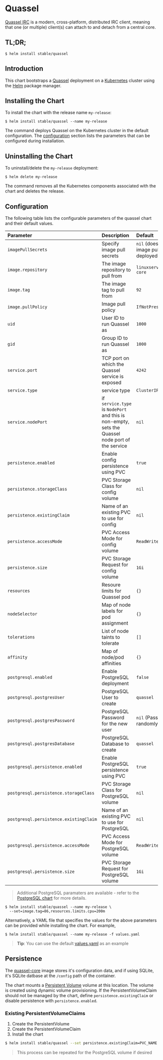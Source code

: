 # Quassel

[Quassel IRC](https://quassel-irc.org/) is a modern, cross-platform,
distributed IRC client, meaning that one (or multiple) client(s) can attach to
and detach from a central core.

## TL;DR;

```console
$ helm install stable/quassel
```

## Introduction

This chart bootstraps a [Quassel](https://quassel-irc.org/) deployment on a
[Kubernetes](http://kubernetes.io) cluster using the [Helm](https://helm.sh)
package manager.

## Installing the Chart

To install the chart with the release name `my-release`:

```console
$ helm install stable/quassel --name my-release
```

The command deploys Quassel on the Kubernetes cluster in the default
configuration. The [configuration](#configuration) section lists the parameters
that can be configured during installation.

## Uninstalling the Chart

To uninstall/delete the `my-release` deployment:

```console
$ helm delete my-release
```

The command removes all the Kubernetes components associated with the chart and
deletes the release.

## Configuration

The following table lists the configurable parameters of the quassel chart and
their default values.

| Parameter                              | Description                                                                                      | Default                                                  |
|:---------------------------------------|:-------------------------------------------------------------------------------------------------|:---------------------------------------------------------|
| `imagePullSecrets`                     | Specify image pull secrets                                                                       | `nil` (does not add image pull secrets to deployed pods) |
| `image.repository`                     | The image repository to pull from                                                                | `linuxserver/quassel-core`                               |
| `image.tag`                            | The image tag to pull from                                                                       | `92`                                                     |
| `image.pullPolicy`                     | Image pull policy                                                                                | `IfNotPresent`                                           |
| `uid`                                  | User ID to run Quassel as                                                                        | `1000`                                                   |
| `gid`                                  | Group ID to run Quassel as                                                                       | `1000`                                                   |
| `service.port`                         | TCP port on which the Quassel service is exposed                                                 | `4242`                                                   |
| `service.type`                         | service type                                                                                     | `ClusterIP`                                              |
| `service.nodePort`                     | if `service.type` is `NodePort` and this is non-empty, sets the Quassel node port of the service | `nil`                                                    |
| `persistence.enabled`                  | Enable config persistence using PVC                                                              | `true`                                                   |
| `persistence.storageClass`             | PVC Storage Class for config volume                                                              | `nil`                                                    |
| `persistence.existingClaim`            | Name of an existing PVC to use for config                                                        | `nil`                                                    |
| `persistence.accessMode`               | PVC Access Mode for config volume                                                                | `ReadWriteOnce`                                          |
| `persistence.size`                     | PVC Storage Request for config volume                                                            | `1Gi`                                                    |
| `resources`                            | Resoure limits for Quassel pod                                                                   | `{}`                                                     |
| `nodeSelector`                         | Map of node labels for pod assignment                                                            | `{}`                                                     |
| `tolerations`                          | List of node taints to tolerate                                                                  | `[]`                                                     |
| `affinity`                             | Map of node/pod affinities                                                                       | `{}`                                                     |
| `postgresql.enabled`                   | Enable PostgreSQL deployment                                                                     | `false`                                                  |
| `postgresql.postgresUser`              | PostgreSQL User to create                                                                        | `quassel`                                                |
| `postgresql.postgresPassword`          | PostgreSQL Password for the new user                                                             | `nil` (Password will be randomly generated)              |
| `postgresql.postgresDatabase`          | PostgreSQL Database to create                                                                    | `quassel`                                                |
| `postgresql.persistence.enabled`       | Enable PostgreSQL persistence using PVC                                                          | `true`                                                   |
| `postgresql.persistence.storageClass`  | PVC Storage Class for PostgreSQL volume                                                          | `nil`                                                    |
| `postgresql.persistence.existingClaim` | Name of an existing PVC to use for PostgreSQL                                                    | `nil`                                                    |
| `postgresql.persistence.accessMode`    | PVC Access Mode for PostgreSQL volume                                                            | `ReadWriteOnce`                                          |
| `postgresql.persistence.size`          | PVC Storage Request for PostgreSQL volume                                                        | `1Gi`                                                    |

> Additional PostgreSQL paramaters are available - refer to the
[PostgreSQL chart](../../stable/postgresql) for more details.

```console
$ helm install stable/quassel --name my-release \
  --set=image.tag=86,resources.limits.cpu=200m
```

Alternatively, a YAML file that specifies the values for the above parameters
can be provided while installing the chart. For example,

```console
$ helm install stable/quassel --name my-release -f values.yaml
```

> **Tip**: You can use the default [values.yaml](values.yaml) as an example

## Persistence

The [quassel-core](https://hub.docker.com/r/linuxserver/quassel-core) image
stores it's configuration data, and if using SQLite, it's SQLite datbase at the
`/config` path of the container.

The chart mounts a [Persistent Volume](http://kubernetes.io/docs/user-guide/persistent-volumes/)
volume at this location. The volume is created using dynamic volume provisioning.
If the PersistentVolumeClaim should not be managed by the chart, define
`persistence.existingClaim` or disable persistence with `persistence.enabled`.

### Existing PersistentVolumeClaims

1. Create the PersistentVolume
1. Create the PersistentVolumeClaim
1. Install the chart
```bash
$ helm install stable/quassel --set persistence.existingClaim=PVC_NAME
```

> This process can be repeated for the PostgreSQL volume if desired
